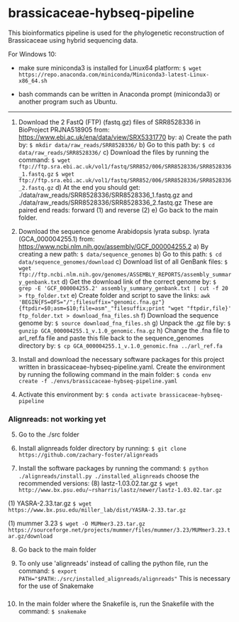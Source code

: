 # brassicaceae-hybseq-pipeline

This bioinformatics pipeline is used for the phylogenetic reconstruction of Brassicaceae using hybrid sequencing data.

For Windows 10: 
 - make sure miniconda3 is installed for Linux64 platform:
`$ wget https://repo.anaconda.com/miniconda/Miniconda3-latest-Linux-x86_64.sh`

 - bash commands can be written in Anaconda prompt (miniconda3) or another program such as Ubuntu. 

---

1) Download the 2 FastQ (FTP) (fastq.gz) files of SRR8528336 in BioProject PRJNA518905 from:
https://www.ebi.ac.uk/ena/data/view/SRX5331770 by:
a) Create the path by:
`$ mkdir data/raw_reads/SRR8528336/`
b) Go to this path by:
`$ cd data/raw_reads/SRR8528336/`
c) Download the files by running the command:
`$ wget ftp://ftp.sra.ebi.ac.uk/vol1/fastq/SRR852/006/SRR8528336/SRR8528336_1.fastq.gz`
`$ wget ftp://ftp.sra.ebi.ac.uk/vol1/fastq/SRR852/006/SRR8528336/SRR8528336_2.fastq.gz` 
d) At the end you should get:
./data/raw_reads/SRR8528336/SRR8528336_1.fastq.gz and ./data/raw_reads/SRR8528336/SRR8528336_2.fastq.gz 
These are paired end reads: forward (1) and reverse (2)
e) Go back to the main folder.

2) Download the sequence genome Arabidopsis lyrata subsp. lyrata (GCA_000004255.1) from:
https://www.ncbi.nlm.nih.gov/assembly/GCF_000004255.2
a) By creating a new path:
`$ data/sequence_genomes`
b) Go to this path:
`$ cd data/sequence_genomes/download`
c) Download list of all GenBank files:
`$ wget ftp://ftp.ncbi.nlm.nih.gov/genomes/ASSEMBLY_REPORTS/assembly_summary_genbank.txt`
d) Get the download link of the correct genome by:
`$ grep -E 'GCF_000004255.2' assembly_summary_genbank.txt | cut -f 20 > ftp_folder.txt`
e) Create folder and script to save the links:
`awk 'BEGIN{FS=OFS="/";filesuffix="genomic.fna.gz"}{ftpdir=$0;asm=$10;file=asm"_"filesuffix;print "wget "ftpdir,file}' ftp_folder.txt > download_fna_files.sh`
f) Download the sequence genome by:
`$ source download_fna_files.sh`
g) Unpack the .gz file by:
`$ gunzip GCA_000004255.1_v.1.0_genomic.fna.gz`
h) Change the .fna file to arl_ref.fa file and paste this file back to the sequence_genomes directory by:
`$ cp GCA_000004255.1_v.1.0_genomic.fna ../arl_ref.fa`

3) Install and download the necessary software packages for this project written in brassicaceae-hybseq-pipeline.yaml. 
Create the environment by running the following command in the main folder:
`$ conda env create -f ./envs/brassicaceae-hybseq-pipeline.yaml`

4) Activate this environment by:
`$ conda activate brassicaceae-hybseq-pipeline`


### Alignreads: not working yet
5) Go to the ./src folder

6) Install alignreads folder directory by running: 
`$ git clone https://github.com/zachary-foster/alignreads`

7) Install the software packages by running the command:
`$ python ./alignreads/install.py ./installed_alignreads`
choose the recommended versions:
(8) lastz-1.03.02.tar.gz
`$ wget http://www.bx.psu.edu/~rsharris/lastz/newer/lastz-1.03.02.tar.gz`

(1) YASRA-2.33.tar.gz
`$ wget https://www.bx.psu.edu/miller_lab/dist/YASRA-2.33.tar.gz`

(1) mummer 3.23
`$ wget -O MUMmer3.23.tar.gz https://sourceforge.net/projects/mummer/files/mummer/3.23/MUMmer3.23.tar.gz/download` 

8) Go back to the main folder

9) To only use 'alignreads' instead of calling the python file, run the command:
`$ export PATH="$PATH:./src/installed_alignreads/alignreads"`
This is necessary for the use of Snakemake
###


10) In the main folder where the Snakefile is, run the Snakefile with the command:
`$ snakemake`


